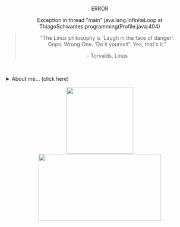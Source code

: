 <p align="center">ERROR</p>
<p align="center">Exception in thread "main" java.lang.InfiniteLoop at ThiagoSchwantes.programming(Profile.java:404)</p>

<blockquote align="center">
  <p>"The Linux philosophy is 'Laugh in the face of danger'.<br/>
    Oops. Wrong One. 'Do it yourself'. Yes, that's it." </p>
  - Torvalds, Linus 
</blockquote>

<br/>

<p>
  <details>
    <summary>About me... (click here)</summary>
    <ul>
      <li><p>📭 Contact: <a href="mailto:thiagodemoura.contato@gmail.com">thiagodemoura.contato@gmail.com</a></p></li>
       <li><p>
          <img align="center" height="20" width="20" src="https://cdn.jsdelivr.net/gh/devicons/devicon@latest/icons/gitlab/gitlab-original.svg" />
          GitLab: <a href="https://gitlab.com/ThiagoSchwantes">ThiagoSchwantes</a> (other projects and exercises)
      </p></li>
      <li>🎓 Studying: degree in Systems Analysis and Development (<cite>Positivo University<cite>)</li><br>
      <li>⌛ Right Now: looking for an internship</li>
    </ul>
  </details>
</p>

<div align="center">
  <img height=180 align="center" src="https://github-readme-stats.vercel.app/api?username=ThiagoSchwantes&show_icons=true&theme=dark&hide=issues&show=prs_merged&locale=pt-br&custom_title=ThiagoSchwantes" />
  <img height=180 width=330 align="center" src="https://github-readme-stats.vercel.app/api/top-langs/?username=ThiagoSchwantes&layout=compact&theme=dark&locale=pt-br&langs_count=6&custom_title=Linguagens+mais+usadas+-+GitHub" />
</div>
